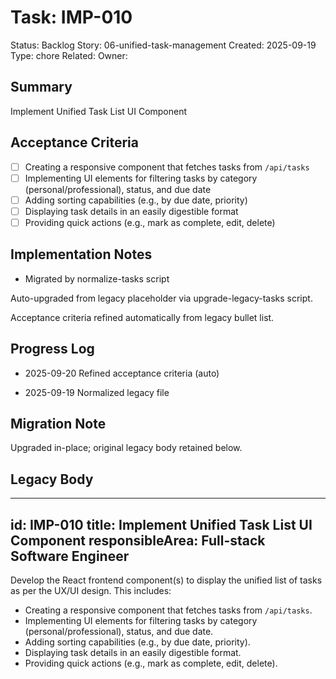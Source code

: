 # Task: IMP-010
Status: Backlog
Story: 06-unified-task-management
Created: 2025-09-19
Type: chore
Related:
Owner:

## Summary
Implement Unified Task List UI Component

## Acceptance Criteria

- [ ] Creating a responsive component that fetches tasks from `/api/tasks`
- [ ] Implementing UI elements for filtering tasks by category (personal/professional), status, and due date
- [ ] Adding sorting capabilities (e.g., by due date, priority)
- [ ] Displaying task details in an easily digestible format
- [ ] Providing quick actions (e.g., mark as complete, edit, delete)

## Implementation Notes
- Migrated by normalize-tasks script

Auto-upgraded from legacy placeholder via upgrade-legacy-tasks script.


Acceptance criteria refined automatically from legacy bullet list.
## Progress Log
- 2025-09-20 Refined acceptance criteria (auto)

- 2025-09-19 Normalized legacy file
## Migration Note
Upgraded in-place; original legacy body retained below.

## Legacy Body
---
id: IMP-010
title: Implement Unified Task List UI Component
responsibleArea: Full-stack Software Engineer
---
Develop the React frontend component(s) to display the unified list of tasks as per the UX/UI design. This includes:
*   Creating a responsive component that fetches tasks from `/api/tasks`.
*   Implementing UI elements for filtering tasks by category (personal/professional), status, and due date.
*   Adding sorting capabilities (e.g., by due date, priority).
*   Displaying task details in an easily digestible format.
*   Providing quick actions (e.g., mark as complete, edit, delete).